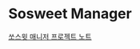 # Sosweet Manager  

[쏘스윗 매니저 프로젝트 노트](https://www.notion.so/yoonkeee/Sosweet-Manager-9723795d625e4de6a58582df4da14da2)  

